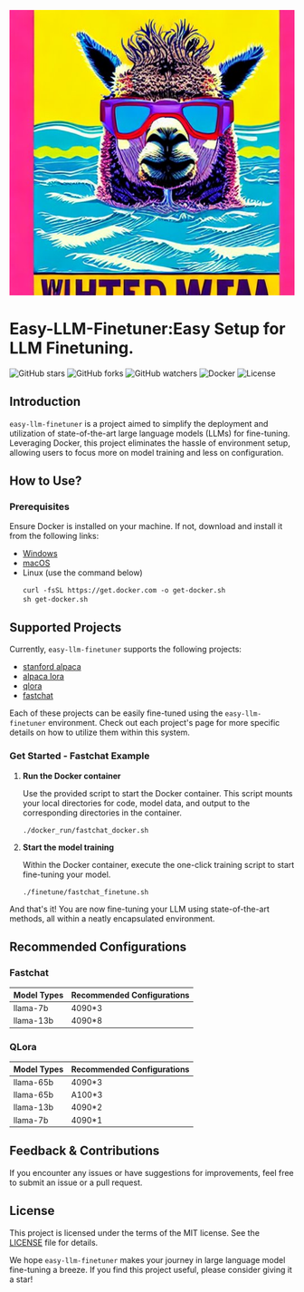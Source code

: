 <p align="center">
    <img src="./assets/logo.jpg" alt="logo">
</p>

# Easy-LLM-Finetuner:Easy Setup for LLM Finetuning.

![GitHub stars](https://img.shields.io/github/stars/Antlera/easy-llm-finetuner?style=social)
![GitHub forks](https://img.shields.io/github/forks/Antlera/easy-llm-finetuner?style=social)
![GitHub watchers](https://img.shields.io/github/watchers/Antlera/easy-llm-finetuner?style=social)
![Docker](https://img.shields.io/badge/Docker-Supported-blue)
![License](https://img.shields.io/github/license/Antlera/easy-llm-finetuner)
## Introduction

`easy-llm-finetuner` is a project aimed to simplify the deployment and utilization of state-of-the-art large language models (LLMs) for fine-tuning. Leveraging Docker, this project eliminates the hassle of environment setup, allowing users to focus more on model training and less on configuration.

## How to Use?

### Prerequisites

Ensure Docker is installed on your machine. If not, download and install it from the following links:

- [Windows](https://download.docker.com/win/stable/Docker%20for%20Windows%20Installer.exe)
- [macOS](https://download.docker.com/mac/stable/Docker.dmg)
- Linux (use the command below)
  ```shell
  curl -fsSL https://get.docker.com -o get-docker.sh
  sh get-docker.sh
  ```

## Supported Projects

Currently, `easy-llm-finetuner` supports the following projects:

- [stanford alpaca](https://github.com/tatsu-lab/stanford_alpaca)
- [alpaca lora](https://github.com/tloen/alpaca-lora)
- [qlora](https://github.com/artidoro/qlora)
- [fastchat](https://github.com/lm-sys/FastChat)

Each of these projects can be easily fine-tuned using the `easy-llm-finetuner` environment. Check out each project's page for more specific details on how to utilize them within this system.

### Get Started - Fastchat Example

1. **Run the Docker container**

   Use the provided script to start the Docker container. This script mounts your local directories for code, model data, and output to the corresponding directories in the container.

   ```shell
   ./docker_run/fastchat_docker.sh
   ```

2. **Start the model training**

   Within the Docker container, execute the one-click training script to start fine-tuning your model.

   ```shell
   ./finetune/fastchat_finetune.sh
   ```

And that's it! You are now fine-tuning your LLM using state-of-the-art methods, all within a neatly encapsulated environment.

## Recommended Configurations

### Fastchat

| Model Types | Recommended Configurations |
|-------------|----------------------------|
| llama-7b     | 4090*3                     |
| llama-13b    | 4090*8                     |

### QLora

| Model Types | Recommended Configurations |
|-------------|----------------------------|
| llama-65b     | 4090*3                     |
| llama-65b     | A100*3                     |
| llama-13b    | 4090*2                     |
| llama-7b    | 4090*1                    |

## Feedback & Contributions

If you encounter any issues or have suggestions for improvements, feel free to submit an issue or a pull request.

## License

This project is licensed under the terms of the MIT license. See the [LICENSE](LICENSE) file for details.

We hope `easy-llm-finetuner` makes your journey in large language model fine-tuning a breeze. If you find this project useful, please consider giving it a star!


